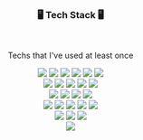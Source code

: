 <h3 align="center"> 🖥️ Tech Stack 🖥 </h3>️

<p align="center"> Techs that I've used at least once </p>

<p align="center">
  <img src="https://img.shields.io/badge/Java-007396?style=flat&logo=Java&logoColor=white"/></a> 
  <img src="https://img.shields.io/badge/Python-3776AB?style=flat&logo=Python&logoColor=white"/></a> 
  <img src="https://img.shields.io/badge/C-A8B9CC?style=flat&logo=C&logoColor=white"/></a> 
  <img src="https://img.shields.io/badge/Javascript-ffb13b?style=flat&logo=javascript&logoColor=white"/></a> 
  <img src="https://img.shields.io/badge/css-1572B6?style=flat&logo=css3&logoColor=white"/></a> 
  <img src="https://img.shields.io/badge/HTML5-E34F26?style=flat&logo=HTML5&logoColor=white"/></a>
  <br>
  <img src="https://img.shields.io/badge/Spring-6DB33F?style=flat&logo=Spring&logoColor=white"/></a> 
  <img src="https://img.shields.io/badge/SpringBoot-6DB33F?style=flat&logo=Springboot&logoColor=white"/></a> 
  <img src="https://img.shields.io/badge/Django-092E20?style=flat&logo=Django&logoColor=white"/></a> 
  <img src="https://img.shields.io/badge/Vue.js-4FC08D?style=flat&logo=Vue.js&logoColor=white"/></a>
  <img src="https://img.shields.io/badge/Android-3DDC84?style=flat&logo=Android&logoColor=white"/></a>
  <br>
  <img src="https://img.shields.io/badge/Mysql-E6B91E?style=flat&logo=MySql&logoColor=white"/></a>
  <img src="https://img.shields.io/badge/MongoDB-47A248?style=flat&logo=MongoDB&logoColor=white"/></a>
  <img src="https://img.shields.io/badge/Redis-DC382D?style=flat&logo=Redis&logoColor=white"/></a>
  <img src="https://img.shields.io/badge/Kafka-231F20?style=flat&logo=Kafka&logoColor=white"/></a>
  <br>
    <img src="https://img.shields.io/badge/Docker-2496ED?style=flat&logo=Docker&logoColor=white"/></a>
    <img src="https://img.shields.io/badge/Jenkins-D24939?style=flat&logo=Jenkins&logoColor=white"/></a>
    <img src="https://img.shields.io/badge/EC2-FF9900?style=flat&logo=Amazon%20EC2&logoColor=white"/></a>
    <img src="https://img.shields.io/badge/AWS-232F3E?style=flat&logo=Amazon%20AWS&logoColor=white"/></a>
     <img src="https://img.shields.io/badge/AmazonS3-569A31?style=flat&logo=Amazon%20S3&logoColor=white"/></a>
     
    
  <br>
  <img src="https://img.shields.io/badge/JiraSoftware-0052CC?style=flat&logo=JiraSoftware&logoColor=white"/></a>
  <img src="https://img.shields.io/badge/GitHub-181717?style=flat&logo=GitHub&logoColor=white"/></a>
   <img src="https://img.shields.io/badge/GitLab-FC6D26?style=flat&logo=GitLab&logoColor=white"/></a>
<br>
<img src="https://img.shields.io/badge/Ubuntu-E95420?style=flat&logo=Ubuntu&logoColor=white"/>
</a>
</p>



